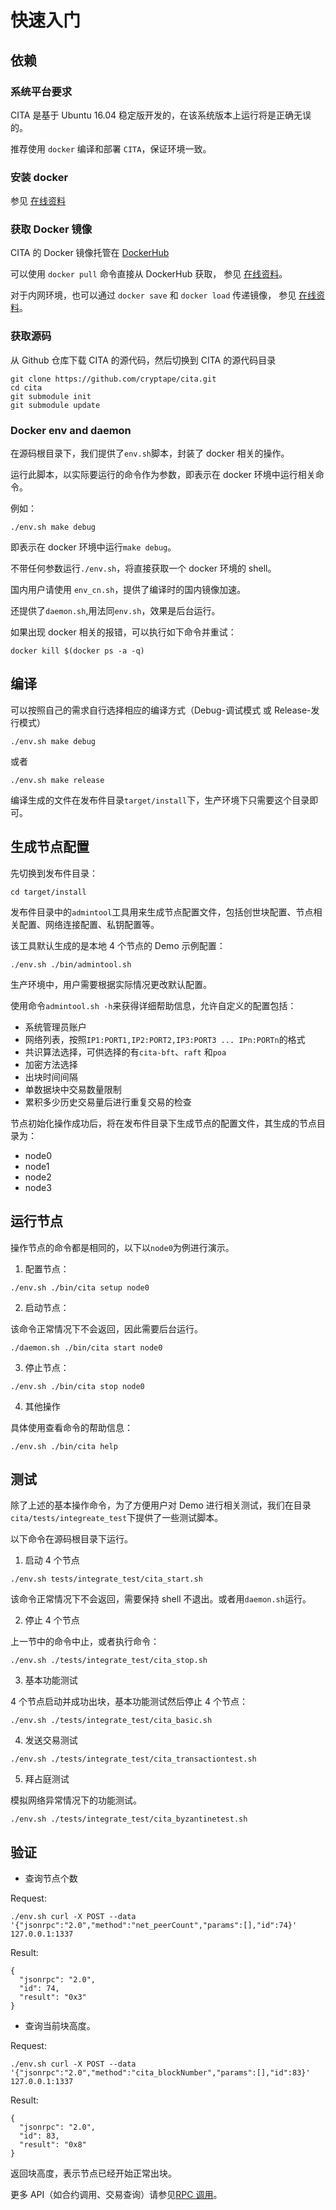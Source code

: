 # 快速入门

## 依赖

### 系统平台要求

CITA 是基于 Ubuntu 16.04 稳定版开发的，在该系统版本上运行将是正确无误的。

推荐使用 `docker` 编译和部署 `CITA`，保证环境一致。

### 安装 docker

参见 [在线资料](https://yeasy.gitbooks.io/docker_practice/content/install/)

### 获取 Docker 镜像

CITA 的 Docker 镜像托管在 [DockerHub](https://hub.docker.com/r/cita/cita-build/)

可以使用 `docker pull` 命令直接从 DockerHub 获取， 参见 [在线资料](https://yeasy.gitbooks.io/docker_practice/content/image/pull.html)。

对于内网环境，也可以通过 `docker save` 和 `docker load` 传递镜像， 参见 [在线资料](https://yeasy.gitbooks.io/docker_practice/content/image/other.html)。

### 获取源码

从 Github 仓库下载 CITA 的源代码，然后切换到 CITA 的源代码目录

```shell
git clone https://github.com/cryptape/cita.git
cd cita
git submodule init
git submodule update
```

### Docker env and daemon

在源码根目录下，我们提供了`env.sh`脚本，封装了 docker 相关的操作。

运行此脚本，以实际要运行的命令作为参数，即表示在 docker 环境中运行相关命令。

例如：

```shell
./env.sh make debug
```

即表示在 docker 环境中运行`make debug`。

不带任何参数运行`./env.sh`，将直接获取一个 docker 环境的 shell。

国内用户请使用 `env_cn.sh`，提供了编译时的国内镜像加速。

还提供了`daemon.sh`,用法同`env.sh`，效果是后台运行。

如果出现 docker 相关的报错，可以执行如下命令并重试：

```shell
docker kill $(docker ps -a -q)
```

## 编译

可以按照自己的需求自行选择相应的编译方式（Debug-调试模式 或 Release-发行模式）


```shell
./env.sh make debug
```

或者

```shell
./env.sh make release
```

编译生成的文件在发布件目录`target/install`下，生产环境下只需要这个目录即可。

## 生成节点配置

先切换到发布件目录：

```shell
cd target/install
```

发布件目录中的`admintool`工具用来生成节点配置文件，包括创世块配置、节点相关配置、网络连接配置、私钥配置等。

该工具默认生成的是本地 4 个节点的 Demo 示例配置：

```shell
./env.sh ./bin/admintool.sh
```

生产环境中，用户需要根据实际情况更改默认配置。

使用命令`admintool.sh -h`来获得详细帮助信息，允许自定义的配置包括：

* 系统管理员账户
* 网络列表，按照`IP1:PORT1,IP2:PORT2,IP3:PORT3 ... IPn:PORTn`的格式
* 共识算法选择，可供选择的有`cita-bft`、`raft` 和`poa`
* 加密方法选择
* 出块时间间隔
* 单数据块中交易数量限制
* 累积多少历史交易量后进行重复交易的检查

节点初始化操作成功后，将在发布件目录下生成节点的配置文件，其生成的节点目录为：

* node0
* node1
* node2
* node3

## 运行节点

操作节点的命令都是相同的，以下以`node0`为例进行演示。

1.  配置节点：

```shell
./env.sh ./bin/cita setup node0
```

2.  启动节点：

该命令正常情况下不会返回，因此需要后台运行。

```shell
./daemon.sh ./bin/cita start node0
```

3.  停止节点：

```shell
./env.sh ./bin/cita stop node0
```

4.  其他操作

具体使用查看命令的帮助信息：

```shell
./env.sh ./bin/cita help
```

## 测试

除了上述的基本操作命令，为了方便用户对 Demo 进行相关测试，我们在目录`cita/tests/integreate_test`下提供了一些测试脚本。

以下命令在源码根目录下运行。

1.  启动 4 个节点

```shell
./env.sh tests/integrate_test/cita_start.sh
```

该命令正常情况下不会返回，需要保持 shell 不退出。或者用`daemon.sh`运行。

2.  停止 4 个节点

上一节中的命令中止，或者执行命令：

```shell
./env.sh ./tests/integrate_test/cita_stop.sh
```

3.  基本功能测试

4 个节点启动并成功出块，基本功能测试然后停止 4 个节点：

```shell
./env.sh ./tests/integrate_test/cita_basic.sh
```

4.  发送交易测试

```shell
./env.sh ./tests/integrate_test/cita_transactiontest.sh
```

5.  拜占庭测试

模拟网络异常情况下的功能测试。

```shell
./env.sh ./tests/integrate_test/cita_byzantinetest.sh
```

## 验证

* 查询节点个数

Request:

```shell
./env.sh curl -X POST --data '{"jsonrpc":"2.0","method":"net_peerCount","params":[],"id":74}' 127.0.0.1:1337
```

Result:

```shell
{
  "jsonrpc": "2.0",
  "id": 74,
  "result": "0x3"
}
```

* 查询当前块高度。

Request:

```shell
./env.sh curl -X POST --data '{"jsonrpc":"2.0","method":"cita_blockNumber","params":[],"id":83}' 127.0.0.1:1337
```

Result:

```shell
{
  "jsonrpc": "2.0",
  "id": 83,
  "result": "0x8"
}
```

返回块高度，表示节点已经开始正常出块。

更多 API（如合约调用、交易查询）请参见[RPC 调用](../v0.16/usage-guide/rpc)。
